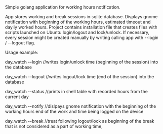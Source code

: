 Simple golang application for working hours notification.

App stores working and break sessions in sqlite database. Displays gnome notification
with beginning of the working hours, estimated timeout and dayily worked hours.
Project contains installation file that creates files with scripts launched on Ubuntu
login/logout and lock/unlock. If necessary, every session might be created manually
by writing calling app with --login / --logout flag.

Usage example:

day_watch --login  //writes login/unlock time (beginning of the session) into the database

day_watch --logout //writes logout/lock time (end of the session) into the database

day_watch --status //prints in shell table with recorded hours from the current day

day_watch --notify //dislpays gnome notification with the beginning of the working hours
                     end of the work and time being logged on the device

day_watch --break  //treat following logout/lock as beginning of the break that is not
                     considered as a part of working time,

